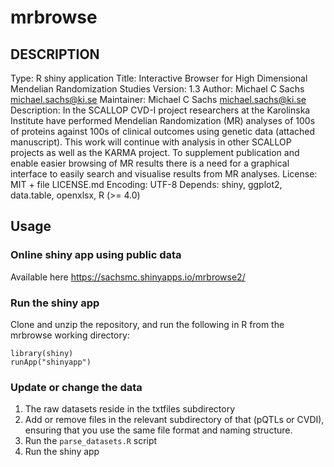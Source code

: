 # mrbrowse

## DESCRIPTION

Type: R shiny application
Title: Interactive Browser for High Dimensional Mendelian Randomization Studies
Version: 1.3
Author: Michael C Sachs <michael.sachs@ki.se>
Maintainer: Michael C Sachs <michael.sachs@ki.se>
Description: In the SCALLOP CVD-I project researchers at the Karolinska Institute 
    have performed Mendelian Randomization (MR) analyses of 100s of proteins against 
    100s of clinical outcomes using genetic data (attached manuscript). This work 
    will continue with analysis in other SCALLOP projects as well as the KARMA 
    project. To supplement publication and enable easier browsing of MR results 
    there is a need for a graphical interface to easily search and visualise 
    results from MR analyses.
License: MIT + file LICENSE.md
Encoding: UTF-8
Depends: 
    shiny,
    ggplot2,
    data.table,
	openxlsx,
    R (>= 4.0)

	
## Usage

### Online shiny app using public data

Available here https://sachsmc.shinyapps.io/mrbrowse2/

### Run the shiny app

Clone and unzip the repository, and run the following in R from the mrbrowse working directory: 

    library(shiny)
	runApp("shinyapp")
	
	
### Update or change the data

1. The raw datasets reside in the txtfiles subdirectory
2. Add or remove files in the relevant subdirectory of that (pQTLs or CVDI), ensuring that you use the same file format and naming structure.
3. Run the `parse_datasets.R` script
4. Run the shiny app